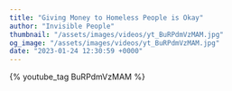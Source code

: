 ```yaml
---
title: "Giving Money to Homeless People is Okay"
author: "Invisible People"
thumbnail: "/assets/images/videos/yt_BuRPdmVzMAM.jpg"
og_image: "/assets/images/videos/yt_BuRPdmVzMAM.jpg"
date: "2023-01-24 12:30:59 +0000"
---
```


{% youtube_tag BuRPdmVzMAM %}
